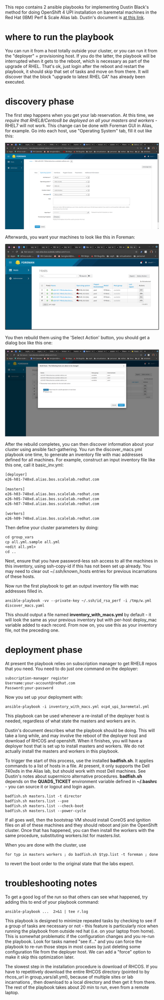 This repo contains 2 ansible playbooks for implementing Dustin Black's method for doing OpenShift 4 UPI installation 
on baremetal machines in the Red Hat (IBM) Perf & Scale Alias lab.   Dustin's document is [at this link](https://docs.google.com/document/d/1hl2qVWyRjqhKT3ZR5Q2xn9Ip1DLShanxQcnp11Zf1tw/edit?ts=5e5462d2#heading=h.f51z993ev25
).

# where to run the playbook

You can run it from a host totally outside your cluster, or you can run it from the "deployer" = provisioning host.  If you do the latter, the playbook will be interrupted when it gets to the reboot, which is necessary as part of the upgrade of RHEL.   That's ok, just login after the reboot and restart the playbook, it should skip that set of tasks and move on from there.  It will discover that the block "upgrade to latest RHEL GA" has already been executed.

# discovery phase

The first step happens when you get your lab reservation.  At this time, 
we *require that RHEL8/Centos8 be deployed on all your masters and workers* - RHEL7 will not work.  This change can be done with Foreman GUI in Alias, for example.   Go into each host, use "Operating System" tab, fill it out like this:

![Host Edit Dialog](host-edit.png)

Afterwards, you want your machines to look like this in Foreman:

![RHEL8 Selected](rhel8.png)

You then rebuild them using the 'Select Action' button, you should get a dialog box like this one:

![Deploy Dialog](deploy.png)

After the rebuild completes, you can then discover information about your cluster using ansible fact-gathering.  You run the discover_macs.yml playbook one time, to generate an inventory file with mac addresses defined for all machines.   For example, construct an input inventory file like this one, call it basic_inv.yml:

```
[deployer]
e26-h01-740xd.alias.bos.scalelab.redhat.com

[masters]
e26-h03-740xd.alias.bos.scalelab.redhat.com
e26-h05-740xd.alias.bos.scalelab.redhat.com
e26-h07-740xd.alias.bos.scalelab.redhat.com

[workers]
e26-h09-740xd.alias.bos.scalelab.redhat.com
```

Then define your cluster parameters by doing:

```
cd group_vars
cp all.yml.sample all.yml
<edit all.yml>
cd ..
```

Next, ensure that you have password-less ssh access to all the machines in this inventory, using ssh-copy-id if this has not been set up already.  You may need to clear out ~/.ssh/known_hosts entries for previous incarnations of these hosts.

Now run the first playbook to get an output inventory file with mac addresses filled in.

```
ansible-playbook -vv --private-key ~/.ssh/id_rsa_perf -i /tmp/w.yml discover_macs.yaml
```

This should output a file named **inventory_with_macs.yml** by default - it will look the same as your previous inventory but with per-host deploy_mac variable added to each record.   From now on, you use this as your inventory file, not the preceding one.

# deployment phase

At present the playbook relies on subscription manager to get RHEL8 repos that you need.   You need to do just one command on the deployer:

```
subscription-manager register
Username:your-account@redhat.com
Password:your-password
```

Now you set up your deployment with:

```
ansible-playbook -i inventory_with_macs.yml ocp4_upi_baremetal.yml
```

This playbook can be used whenever a re-install of the deployer host is needed, regardless of what state the masters and workers are in.

Dustin's document describes what the playbook should be doing.  This will take a long while, and may involve the reboot of the deployer host and download of RHCOS and openshift.   When it finishes, you will have a deployer host that is set up to install masters and workers.   We do not actually install the masters and workers in this playbook.   

To trigger the start of this process, use the installed **badfish.sh**.  It applies commands to a list of hosts in a file.  At present, it only supports the Dell 740xds in the Alias lab, but should work with most Dell machines.    See Dustin's notes about supermicro alternative procedures.   **badfish.sh** depends on the **QUADS_TICKET** environment variable defined in **~/.bashrc**  - you can source it or logout and login again.

```
badfish.sh masters.list -t director
badfish.sh masters.list --pxe
badfish.sh masters.list --check-boot
badfish.sh masters.list --power-cycle
```

If all goes well, then the bootstrap VM should install CoreOS and ignition files on all of these machines and they should reboot and join the OpenShift cluster.  Once that has happened, you can then install the workers with the same procedure, substituting workers.list for masters.list.

When you are done with the cluster, use

```
for typ in masters workers ; do badfish.sh $typ.list -t foreman ; done
```

to revert the boot order to the original state that the labs expect.


# troubleshooting notes

To get a good log of the run so that others can see what happened, try adding this to end of your playbook command:

```
ansible-playbook ...  2>&1 | tee r.log
```

This playbook is designed to minimize repeated tasks by checking to see if a group of tasks are necessary or not - this feature is particularly nice when running the playbook from outside red hat (i.e. on your laptop from home).   This is somewhat problematic if the configuration changes and you re-run the playbook.   Look for tasks named "see if…"  and you can force the playbook to re-run those steps in most cases by just deleting some configuration file from the deployer host.  We can add a "force" option to make it skip this optimization later.

The slowest step in the installation procedure is download of RHCOS.  If you have to repetitively download the entire RHCOS directory (pointed to by rhcos_url in group_vars/all.yml), because of multiple sites or lab incarnations , then download to a local directory and then get it from there.   The rest of the playbook takes about 20 min to run, even from a remote laptop.


